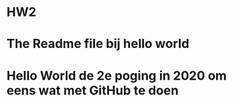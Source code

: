 # HW2
# The Readme file bij hello world
# Hello World de 2e poging in 2020 om eens wat met GitHub te doen
